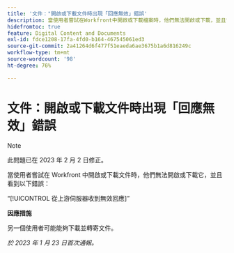 ```yaml
---
title: '文件："開啟或下載文件時出現「回應無效」錯誤'
description: 當使用者嘗試在Workfront中開啟或下載檔案時，他們無法開啟或下載，並且會看到一個錯誤
hidefromtoc: true
feature: Digital Content and Documents
exl-id: fdce1208-17fa-4fd0-b164-467545061ed3
source-git-commit: 2a41264d6f477f51eaeda6ae3675b1a6d816249c
workflow-type: tm+mt
source-wordcount: '98'
ht-degree: 76%

---
```


# 文件：開啟或下載文件時出現「回應無效」錯誤

<!--This article is on the WF and WFP TOC-->

>[!NOTE]
>
>此問題已在 2023 年 2 月 2 日修正。

當使用者嘗試在 Workfront 中開啟或下載文件時，他們無法開啟或下載它，並且看到以下錯誤：

“[!UICONTROL 從上游伺服器收到無效回應]”

**因應措施**

另一個使用者可能能夠下載並轉寄文件。

_於 2023 年 1 月 23 日首次通報。_
